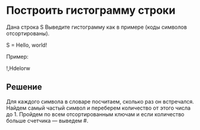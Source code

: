 # Построить гистограмму строки

Дана строка S
Выведите гистограмму как в примере (коды символов отсортированы).

S = Hello, world!

Пример:

 !,Hdelorw

## Решение
Для каждого символа в словаре посчитаем, сколько раз он встречался.
Найдем самый частый символ и переберем количество от этого числа до 1.
Пройдем по всем отсортированным ключам и если количество больше счетчика — выведем #.


